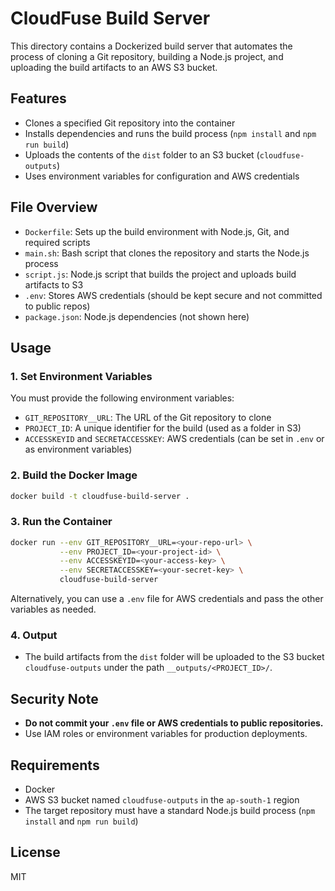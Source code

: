 # CloudFuse Build Server

This directory contains a Dockerized build server that automates the process of cloning a Git repository, building a Node.js project, and uploading the build artifacts to an AWS S3 bucket.

## Features

- Clones a specified Git repository into the container
- Installs dependencies and runs the build process (`npm install` and `npm run build`)
- Uploads the contents of the `dist` folder to an S3 bucket (`cloudfuse-outputs`)
- Uses environment variables for configuration and AWS credentials

## File Overview

- `Dockerfile`: Sets up the build environment with Node.js, Git, and required scripts
- `main.sh`: Bash script that clones the repository and starts the Node.js process
- `script.js`: Node.js script that builds the project and uploads build artifacts to S3
- `.env`: Stores AWS credentials (should be kept secure and not committed to public repos)
- `package.json`: Node.js dependencies (not shown here)

## Usage

### 1. Set Environment Variables

You must provide the following environment variables:

- `GIT_REPOSITORY__URL`: The URL of the Git repository to clone
- `PROJECT_ID`: A unique identifier for the build (used as a folder in S3)
- `ACCESSKEYID` and `SECRETACCESSKEY`: AWS credentials (can be set in `.env` or as environment variables)

### 2. Build the Docker Image

```sh
docker build -t cloudfuse-build-server .
```

### 3. Run the Container

```sh
docker run --env GIT_REPOSITORY__URL=<your-repo-url> \
           --env PROJECT_ID=<your-project-id> \
           --env ACCESSKEYID=<your-access-key> \
           --env SECRETACCESSKEY=<your-secret-key> \
           cloudfuse-build-server
```

Alternatively, you can use a `.env` file for AWS credentials and pass the other variables as needed.

### 4. Output

- The build artifacts from the `dist` folder will be uploaded to the S3 bucket `cloudfuse-outputs` under the path `__outputs/<PROJECT_ID>/`.

## Security Note

- **Do not commit your `.env` file or AWS credentials to public repositories.**
- Use IAM roles or environment variables for production deployments.

## Requirements

- Docker
- AWS S3 bucket named `cloudfuse-outputs` in the `ap-south-1` region
- The target repository must have a standard Node.js build process (`npm install` and `npm run build`)

## License

MIT
